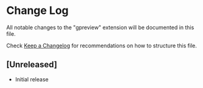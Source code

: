 # Change Log

All notable changes to the "gpreview" extension will be documented in this file.

Check [Keep a Changelog](http://keepachangelog.com/) for recommendations on how to structure this file.

## [Unreleased]

- Initial release